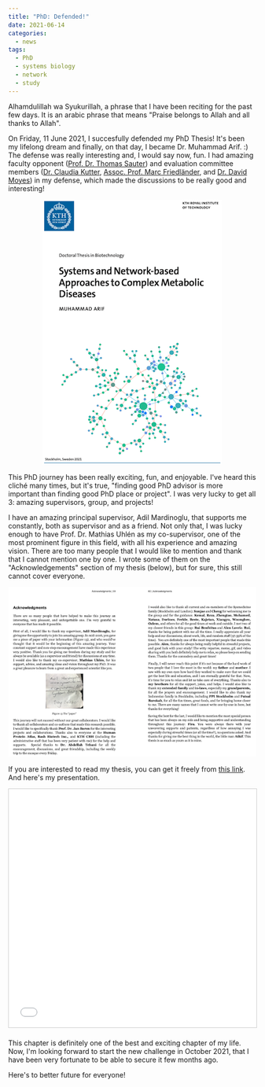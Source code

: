 ```yaml
---
title: "PhD: Defended!"
date: 2021-06-14
categories:
  - news
tags:
  - PhD
  - systems biology
  - network
  - study
---
```


Alhamdulillah wa Syukurillah, a phrase that I have been reciting for the past few days. It is an arabic phrase that means "Praise belongs to Allah and all thanks to Allah". 

On Friday, 11 June 2021, I succesfully defended my PhD Thesis! It's been my lifelong dream and finally, on that day, I became Dr. Muhammad Arif. :) The defense was really interesting and, I would say now, fun. I had amazing faculty opponent ([Prof. Dr. Thomas Sauter](https://wwwfr.uni.lu/recherche/fstm/dlsm/research_areas/systems_biology)) and evaluation committee members ([Dr. Claudia Kutter](https://ki.se/en/mtc/kutter-group-regulatory-transcriptions), [Assoc. Prof. Marc Friedländer](https://friedlanderlab.org/), and [Dr. David Moyes](https://www.kcl.ac.uk/people/david-moyes)) in my  defense, which made the discussions to be really good and interesting!

<p align="center">
  <img src="https://raw.githubusercontent.com/muharif/PersonalBlog/master/assets/images/phddefended_cover.png">
</p>

This PhD journey has been really exciting, fun, and enjoyable. I've heard this cliché many times, but it's true, "finding good PhD advisor is more important than finding good PhD place or project". I was very lucky to get all 3: amazing supervisors, group, and projects! 

I have an amazing principal supervisor, Adil Mardinoglu, that supports me constantly, both as supervisor and as a friend. Not only that, I was lucky enough to have Prof. Dr. Mathias Uhlén as my co-supervisor, one of the most prominent figure in this field, with all his experience and amazing vision. There are too many people that I would like to mention and thank that I cannot mention one by one. I wrote some of them on the "Acknowledgements" section of my thesis (below), but for sure, this still cannot cover everyone.

<p align="center">
  <img src="https://raw.githubusercontent.com/muharif/PersonalBlog/master/assets/images/phddefended_ack.png">
</p>


If you are interested to read my thesis, you can get it freely from [this link](http://urn.kb.se/resolve?urn=urn:nbn:se:kth:diva-294200). And here's my presentation.

<p align="center">
<iframe src="//www.slideshare.net/slideshow/embed_code/key/HsCviRL4tO7ZKP" width="595" height="485" frameborder="0" marginwidth="0" marginheight="0" scrolling="no" style="border:1px solid #CCC; border-width:1px; margin-bottom:5px; max-width: 100%;" allowfullscreen> </iframe>
</p>

This chapter is definitely one of the best and exciting chapter of my life. Now, I'm looking forward to start the new challenge in October 2021, that I have been very fortunate to be able to secure it few months ago.

Here's to better future for everyone!